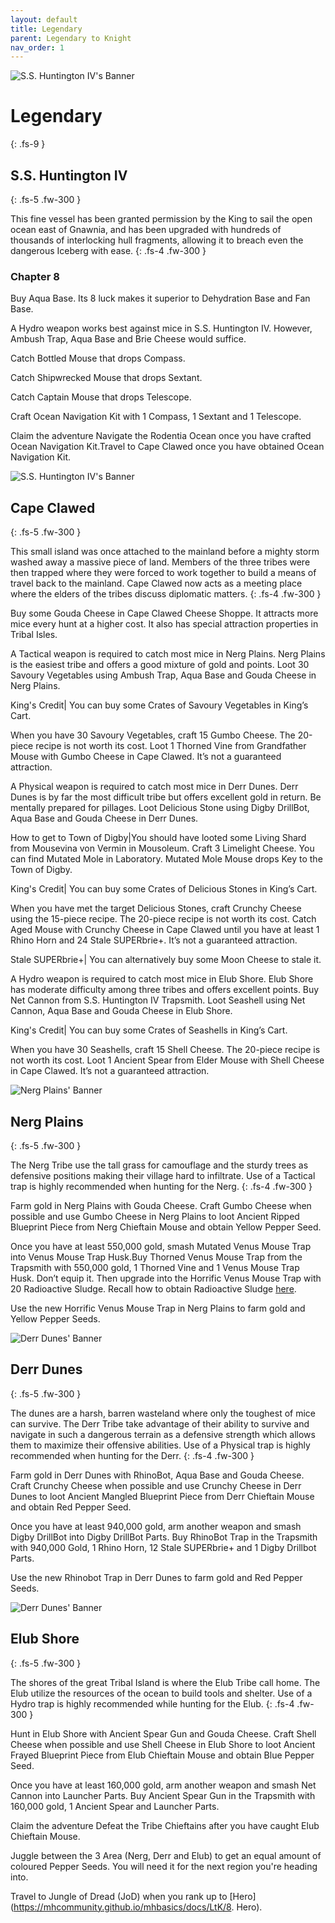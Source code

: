 ```yaml
---
layout: default
title: Legendary
parent: Legendary to Knight
nav_order: 1
---
```


 <img src="https://www.mousehuntgame.com/images/environments/0d758141f6bcbe0a231985c578714538.jpg" alt="S.S. Huntington IV's Banner"> 

# Legendary
{: .fs-9 }

## S.S. Huntington IV
{: .fs-5 .fw-300 }

This fine vessel has been granted permission by the King to sail the open ocean east of Gnawnia, and has been upgraded with hundreds of thousands of interlocking hull fragments, allowing it to breach even the dangerous Iceberg with ease.
{: .fs-4 .fw-300 }

### Chapter 8

Buy Aqua Base. Its 8 luck makes it superior to Dehydration Base and Fan Base.

A Hydro weapon works best against mice in S.S. Huntington IV. However, Ambush Trap, Aqua Base and Brie Cheese would suffice.

Catch Bottled Mouse that drops Compass.

Catch Shipwrecked Mouse that drops Sextant.

Catch Captain Mouse that drops Telescope.

Craft Ocean Navigation Kit with 1 Compass, 1 Sextant and 1 Telescope.

Claim the adventure Navigate the Rodentia Ocean once you have crafted Ocean Navigation Kit.Travel to Cape Clawed once you have obtained Ocean Navigation Kit.

<img src="https://www.mousehuntgame.com/images/environments/0d758141f6bcbe0a231985c578714538.jpg" alt="S.S. Huntington IV's Banner"> 

## Cape Clawed
{: .fs-5 .fw-300 }

This small island was once attached to the mainland before a mighty storm washed away a massive piece of land. Members of the three tribes were then trapped where they were forced to work together to build a means of travel back to the mainland. Cape Clawed now acts as a meeting place where the elders of the tribes discuss diplomatic matters.
{: .fs-4 .fw-300 }

Buy some Gouda Cheese in Cape Clawed Cheese Shoppe. It attracts more mice every hunt at a higher cost. It also has special attraction properties in Tribal Isles.

A Tactical weapon is required to catch most mice in Nerg Plains. Nerg Plains is the easiest tribe and offers a good mixture of gold and points. Loot 30 Savoury Vegetables using Ambush Trap, Aqua Base and Gouda Cheese in Nerg Plains.

King's Credit| You can buy some Crates of Savoury Vegetables in King’s Cart.

When you have 30 Savoury Vegetables, craft 15 Gumbo Cheese. The 20-piece recipe is not worth its cost. Loot 1 Thorned Vine from Grandfather Mouse with Gumbo Cheese in Cape Clawed. It’s not a guaranteed attraction.

A Physical weapon is required to catch most mice in Derr Dunes. Derr Dunes is by far the most difficult tribe but offers excellent gold in return. Be mentally prepared for pillages. Loot Delicious Stone using Digby DrillBot, Aqua Base and Gouda Cheese in Derr Dunes. 

How to get to Town of Digby|You should have looted some Living Shard from Mousevina von Vermin in Mousoleum. Craft 3 Limelight Cheese. You can find Mutated Mole in Laboratory. Mutated Mole Mouse drops Key to the Town of Digby.

King's Credit| You can buy some Crates of Delicious Stones in King’s Cart.

When you have met the target Delicious Stones, craft Crunchy Cheese using the 15-piece recipe. The 20-piece recipe is not worth its cost. Catch Aged Mouse with Crunchy Cheese in Cape Clawed until you have at least 1 Rhino Horn and 24 Stale SUPERbrie+. It’s not a guaranteed attraction.

Stale SUPERbrie+| You can alternatively buy some Moon Cheese to stale it.

A Hydro weapon is required to catch most mice in Elub Shore. Elub Shore has moderate difficulty among three tribes and offers excellent points. Buy Net Cannon from S.S. Huntington IV Trapsmith. Loot Seashell using Net Cannon, Aqua Base and Gouda Cheese in Elub Shore.

King's Credit| You can buy some Crates of Seashells in King’s Cart.

When you have 30 Seashells, craft 15 Shell Cheese. The 20-piece recipe is not worth its cost.
Loot 1 Ancient Spear from Elder Mouse with Shell Cheese in Cape Clawed. It’s not a guaranteed attraction. 

<img src="https://www.mousehuntgame.com/images/environments/6c151158dde393e87804b6266a5ef1c6.jpg" alt="Nerg Plains' Banner"> 

## Nerg Plains
{: .fs-5 .fw-300 }

The Nerg Tribe use the tall grass for camouflage and the sturdy trees as defensive positions making their village hard to infiltrate. Use of a Tactical trap is highly recommended when hunting for the Nerg.
{: .fs-4 .fw-300 }

Farm gold in Nerg Plains with Gouda Cheese. Craft Gumbo Cheese when possible and use Gumbo Cheese in Nerg Plains to loot Ancient Ripped Blueprint Piece from Nerg Chieftain Mouse and obtain Yellow Pepper Seed.

Once you have at least 550,000 gold, smash Mutated Venus Mouse Trap into Venus Mouse Trap Husk.Buy Thorned Venus Mouse Trap from the Trapsmith with 550,000 gold, 1 Thorned Vine and 1 Venus Mouse Trap Husk. Don’t equip it. Then upgrade into the Horrific Venus Mouse Trap with 20 Radioactive Sludge. Recall how to obtain Radioactive Sludge [here](https://mhcommunity.github.io/mhbasics/docs/NtGM/6.%20Master.html#great-gnarled-tree).

Use the new Horrific Venus Mouse Trap in Nerg Plains to farm gold and Yellow Pepper Seeds. 

<img src="https://www.mousehuntgame.com/images/environments/0f0964cc5604c1894da6e2e67a6c3820.jpg" alt="Derr Dunes' Banner"> 

## Derr Dunes
{: .fs-5 .fw-300 }

The dunes are a harsh, barren wasteland where only the toughest of mice can survive. The Derr Tribe take advantage of their ability to survive and navigate in such a dangerous terrain as a defensive strength which allows them to maximize their offensive abilities. Use of a Physical trap is highly recommended when hunting for the Derr.
{: .fs-4 .fw-300 }

Farm gold in Derr Dunes with RhinoBot, Aqua Base and Gouda Cheese. Craft Crunchy Cheese when possible and use Crunchy Cheese in Derr Dunes to loot Ancient Mangled Blueprint Piece from Derr Chieftain Mouse and obtain Red Pepper Seed.

Once you have at least 940,000 gold, arm another weapon and smash Digby DrillBot into Digby DrillBot Parts. Buy RhinoBot Trap in the Trapsmith with 940,000 Gold, 1 Rhino Horn, 12 Stale SUPERbrie+ and 1 Digby Drillbot Parts.

Use the new Rhinobot Trap in Derr Dunes to farm gold and Red Pepper Seeds. 

<img src="https://www.mousehuntgame.com/images/environments/0f0964cc5604c1894da6e2e67a6c3820.jpg" alt="Derr Dunes' Banner"> 

## Elub Shore
{: .fs-5 .fw-300 }

The shores of the great Tribal Island is where the Elub Tribe call home. The Elub utilize the resources of the ocean to build tools and shelter. Use of a Hydro trap is highly recommended while hunting for the Elub.
{: .fs-4 .fw-300 }

Hunt in Elub Shore with Ancient Spear Gun and Gouda Cheese. Craft Shell Cheese when possible and use Shell Cheese in Elub Shore to loot Ancient Frayed Blueprint Piece from Elub Chieftain Mouse and obtain Blue Pepper Seed.

Once you have at least 160,000 gold, arm another weapon and smash Net Cannon into Launcher Parts. Buy Ancient Spear Gun in the Trapsmith with 160,000 gold, 1 Ancient Spear and Launcher Parts. 

Claim the adventure Defeat the Tribe Chieftains after you have caught Elub Chieftain Mouse.

Juggle between the 3 Area (Nerg, Derr and Elub) to get an equal amount of coloured Pepper Seeds. You will need it for the next region you're heading into.

Travel to Jungle of Dread (JoD) when you rank up to [Hero](https://mhcommunity.github.io/mhbasics/docs/LtK/8. Hero).